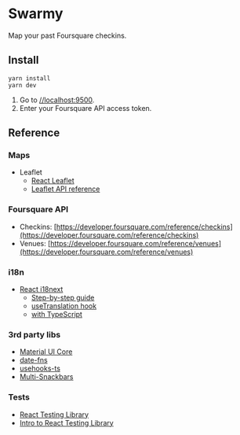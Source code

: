 # Swarmy

Map your past Foursquare checkins.

## Install

```
yarn install
yarn dev
```

1. Go to [//localhost:9500](http://localhost:9500).
2. Enter your Foursquare API access token.

## Reference

### Maps

- Leaflet
  - [React Leaflet](https://react-leaflet.js.org/docs/api-map/)
  - [Leaflet API reference](https://leafletjs.com/reference.html)

### Foursquare API

- Checkins: [https://developer.foursquare.com/reference/checkins](https://developer.foursquare.com/reference/checkins)
- Venues: [https://developer.foursquare.com/reference/venues](https://developer.foursquare.com/reference/venues)

### i18n

- [React i18next](https://react.i18next.com)
  - [Step-by-step guide](https://react.i18next.com/latest/using-with-hooks)
  - [useTranslation hook](https://react.i18next.com/latest/usetranslation-hook)
  - [with TypeScript](https://react.i18next.com/latest/typescript)

### 3rd party libs

- [Material UI Core](https://mui.com/material-ui/getting-started/overview/)
- [date-fns](https://date-fns.org/docs/Getting-Started)
- [usehooks-ts](https://github.com/juliencrn/usehooks-ts)
- [Multi-Snackbars](https://notistack.com/)

### Tests

- [React Testing Library](https://github.com/testing-library/react-testing-library)
- [Intro to React Testing Library](https://testing-library.com/docs/react-testing-library/intro/)
